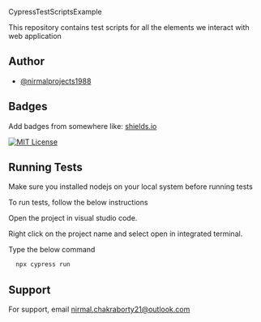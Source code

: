 

CypressTestScriptsExample

This repository contains test scripts for all the elements we interact with web application


## Author

- [@nirmalprojects1988](https://github.com/nirmalprojects1988)


## Badges

Add badges from somewhere like: [shields.io](https://shields.io/)

[![MIT License](https://img.shields.io/badge/License-MIT-green.svg)](https://choosealicense.com/licenses/mit/)



## Running Tests
Make sure you installed nodejs on your local system before running tests

To run tests, follow the below instructions 

Open the project in visual studio code.

Right click on the project name and select open in integrated terminal.

Type the below command

```bash
  npx cypress run
```


## Support

For support, email nirmal.chakraborty21@outlook.com
